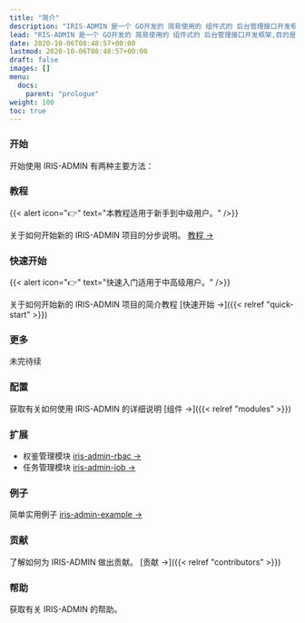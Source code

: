 ```yaml
---
title: "简介"
description: "IRIS-ADMIN 是一个 GO开发的 简易使用的 组件式的 后台管理接口开发框架,目的是让使用者 更快速的构建起后台管理平台所需的API."
lead: "RIS-ADMIN 是一个 GO开发的 简易使用的 组件式的 后台管理接口开发框架,目的是让使用者 更快速的构建起后台管理平台所需的API."
date: 2020-10-06T08:48:57+00:00
lastmod: 2020-10-06T08:48:57+00:00
draft: false
images: []
menu:
  docs:
    parent: "prologue"
weight: 100
toc: true
---
```


### 开始

开始使用 IRIS-ADMIN 有两种主要方法：

### 教程

{{< alert icon="👉" text="本教程适用于新手到中级用户。" />}}

关于如何开始新的 IRIS-ADMIN 项目的分步说明。 [教程 →](https://doc.snowlyg.com)

### 快速开始

{{< alert icon="👉" text="快速入门适用于中高级用户。" />}}

关于如何开始新的 IRIS-ADMIN 项目的简介教程 [快速开始 →]({{< relref "quick-start" >}})

### 更多

未完待续

### 配置

获取有关如何使用 IRIS-ADMIN 的详细说明 [组件 →]({{< relref "modules" >}})

### 扩展

- 权鉴管理模块 [iris-admin-rbac →](https://github.com/snowlyg/iris-admin-rbac)
- 任务管理模块 [iris-admin-job →](https://github.com/snowlyg/iris-admin-job)

### 例子

简单实用例子 [iris-admin-example →](https://github.com/snowlyg/iris-admin-example)

### 贡献

了解如何为 IRIS-ADMIN 做出贡献。 [贡献 →]({{< relref "contributors" >}})

### 帮助

获取有关 IRIS-ADMIN 的帮助。
